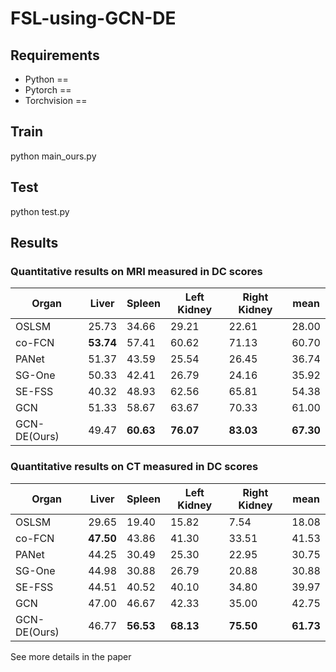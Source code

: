 # FSL-using-GCN-DE
## Requirements

* Python == 
* Pytorch == 
* Torchvision ==

## Train
python main_ours.py

## Test
python test.py

## Results
### Quantitative results on MRI measured in DC scores 
|  Organ           |  Liver |  Spleen | Left Kidney  |  Right Kidney | mean  | 
|  --------------  |  ----  |  ------ | -----------  |  ------------ | ----  |
|  OSLSM           |  25.73 |  34.66  | 29.21        |  22.61        | 28.00 |
|  co-FCN          |**53.74**|  57.41 | 60.62        |  71.13        | 60.70 |
|  PANet           |  51.37 |  43.59  | 25.54        |  26.45        | 36.74 |
|  SG-One          |  50.33 |  42.41  | 26.79        |  24.16        | 35.92 |
|  SE-FSS          |  40.32 |  48.93  | 62.56        |  65.81        | 54.38 |
|  GCN             |  51.33 |  58.67  | 63.67        |  70.33        | 61.00 |
|  GCN-DE(Ours)    |  49.47 |**60.63**| **76.07**    |  **83.03**    | **67.30**|

### Quantitative results on CT measured in DC scores 
|  Organ           |  Liver |  Spleen | Left Kidney  |  Right Kidney | mean  | 
|  --------------  |  ----  |  ------ | -----------  |  ------------ | ----  |
|  OSLSM           |  29.65 |  19.40  | 15.82        |  7.54         | 18.08 |
|  co-FCN          |**47.50**|  43.86 | 41.30        |  33.51        | 41.53 |
|  PANet           |  44.25 |  30.49  | 25.30        |  22.95        | 30.75 |
|  SG-One          |  44.98 |  30.88  | 26.79        |  20.88        | 30.88 |
|  SE-FSS          |  44.51 |  40.52  | 40.10        |  34.80        | 39.97 |
|  GCN             |  47.00 |  46.67  | 42.33        |  35.00        | 42.75 |
|  GCN-DE(Ours)    |  46.77 |**56.53**| **68.13**    |  **75.50**    | **61.73**|

See more details in the paper
